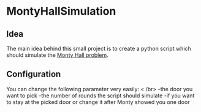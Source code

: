 # MontyHallSimulation
## Idea
The main idea behind this small project is to create a python script which should simulate the [Monty Hall problem](https://en.wikipedia.org/wiki/Monty_Hall_problem).
## Configuration
You can change the following parameter very easily: < /br>
-the door you want to pick
-the number of rounds the script should simulate
-if you want to stay at the picked door or change it after Monty showed you one door
